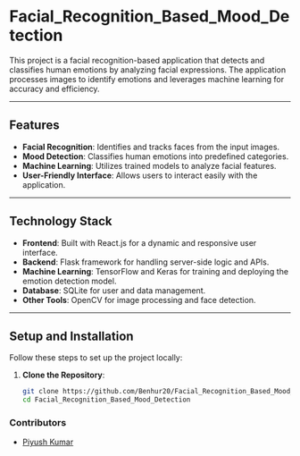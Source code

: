 # Facial_Recognition_Based_Mood_Detection

This project is a facial recognition-based application that detects and classifies human emotions by analyzing facial expressions. The application processes images to identify emotions and leverages machine learning for accuracy and efficiency.

---

## Features

- **Facial Recognition**: Identifies and tracks faces from the input images.
- **Mood Detection**: Classifies human emotions into predefined categories.
- **Machine Learning**: Utilizes trained models to analyze facial features.
- **User-Friendly Interface**: Allows users to interact easily with the application.

---

## Technology Stack

- **Frontend**: Built with React.js for a dynamic and responsive user interface.
- **Backend**: Flask framework for handling server-side logic and APIs.
- **Machine Learning**: TensorFlow and Keras for training and deploying the emotion detection model.
- **Database**: SQLite for user and data management.
- **Other Tools**: OpenCV for image processing and face detection.

---

## Setup and Installation

Follow these steps to set up the project locally:

1. **Clone the Repository**:
   ```bash
   git clone https://github.com/Benhur20/Facial_Recognition_Based_Mood_Detection.git
   cd Facial_Recognition_Based_Mood_Detection
   ```








### Contributors

- [Piyush Kumar](https://github.com/piyushkr191)
